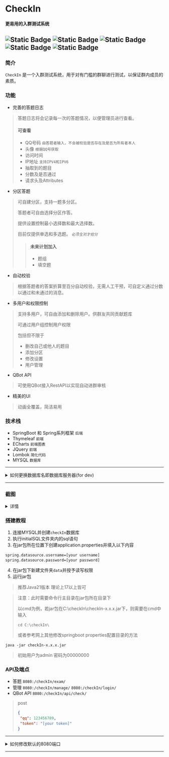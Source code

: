 # CheckIn

#### 更易用的入群测试系统
![Static Badge](https://img.shields.io/badge/Author-Etern-cyan)
![Static Badge](https://img.shields.io/badge/Language-Java-red)
![Static Badge](https://img.shields.io/badge/JavaRequire-21-red)
![Static Badge](https://img.shields.io/badge/Version-0.2.0-blue)
![Static Badge](https://img.shields.io/badge/Status-Developing-green)
---

### 简介

`CheckIn` 是一个入群测试系统，用于对有门槛的群聊进行测试，以保证群内成员的素质。

### 功能

- 完善的答题日志
> 答题日志将会记录每一次的答题情况，以便管理员进行查看。
>
> #### 可查看
> - QQ号码 `由答题者输入，不会被校验是否存在及是否为所有者本人`
> - 头像 `根据QQ号获取`
> - 访问时间
> - IP地址 `支持IPV4和IPV6`
> - 抽取到的题目
> - 分数及是否通过
> - 请求头及Attributes

- 分区答题
> 可自建分区，支持一题多分区。
> 
> 答题者可自由选择分区作答。
> 
> 提供设置控制最小选择数和最大选择数。
> 
> 目前仅提供单选和多选题。 `必须全对才给分`
> > #### 未来计划加入
> > - 题组
> > - 填空题

- 自动校验
> 根据答题者的答案折算至百分自动校验，无需人工干预，可自定义通过分数以通过和未通过的消息。

- 多用户和权限控制
> 支持多用户，可自由添加和删除用户。供群友共同贡献题库
> 
> 可通过用户组控制用户权限
> 
> 包括但不限于
> - 删改自己或他人的题目
> - 添加分区
> - 修改设置
> - 用户管理

- QBot API
> 可使用QBot接入RestAPI以实现自动进群审核

- 精美的UI
> 动画全覆盖，简洁易用

### 技术栈
- SpringBoot 和 Spring系列框架 `后端`
- Thymeleaf `前端`
- ECharts `前端图表`
- JQuery `前端`
- Lombok `简化代码`
- MYSQL `数据库`

---
<details>
<summary>如何更换数据库名即数据库服务器(for dev)</summary>

更改application.properties中的
```properties
spring.datasource.url
spring.datasource.username
spring.datasource.password
```

eg.
```properties
spring.datasource.url=jdbc:mysql://localhost:3306/checkIn?useUnicode=true&characterEncoding=utf-8&useSSL=false&serverTimezone=Asia/Shanghai
spring.datasource.username=root
spring.datasource.password=114514
```

并手工修改源码中的pom.xml并添加jdbc驱动后构建打包
参考SpringData更换数据库的方式
</details>

---

### 截图

<details>
<summary>详情</summary>

![1.png](/screenshots/1.png "1")
![2.png](/screenshots/2.png "2")
![3.png](/screenshots/3.png "3")
![4.png](/screenshots/4.png "4")
![5.png](/screenshots/5.png "5")
![6.png](/screenshots/6.png "6")
![7.png](/screenshots/7.png "7")
![8.png](/screenshots/8.png "8")
![9.png](/screenshots/9.png "9")

</details>

### 搭建教程
1. 连接MYSQL并创建`checkIn`数据库
2. 执行initialSQL文件夹内的sql语句
3. 在jar包所在位置下创建application.properties并填入以下内容
```properties
spring.datasource.username=[your username]
spring.datasource.password=[your password]
```
4. 在jar包下新建文件夹`data`并授予读写权限
5. 运行jar包
> 推荐Java21版本 理论上17以上皆可

> 注意：此时需要命令行主目录在jar包所在目录下
> 
> 以cmd为例，若jar包在C:\checkIn\checkIn-x.x.x.jar下，则需要在cmd中输入
> ```shell
> cd C:\checkIn\
> ```
> 或者参考网上其他修改springboot properties配置目录的方法

```shell
java -jar checkIn-x.x.x.jar
```
> 初始用户为admin 密码为00000000

### API及端点
- 答题 `8080:/checkIn/exam/`
- 管理 `8080:/checkIn/manage/` `8080:/checkIn/login/`
- QBot API `8080:/checkIn/api/check/`

> post
> ```json
> {
>  "qq": 123456789,
>  "token": "[your token]"
> }
> ```
---
<details>
<summary>如何修改默认的8080端口</summary>

在application.properties中添加
```properties
server.port=[your port]
```
</details>

---